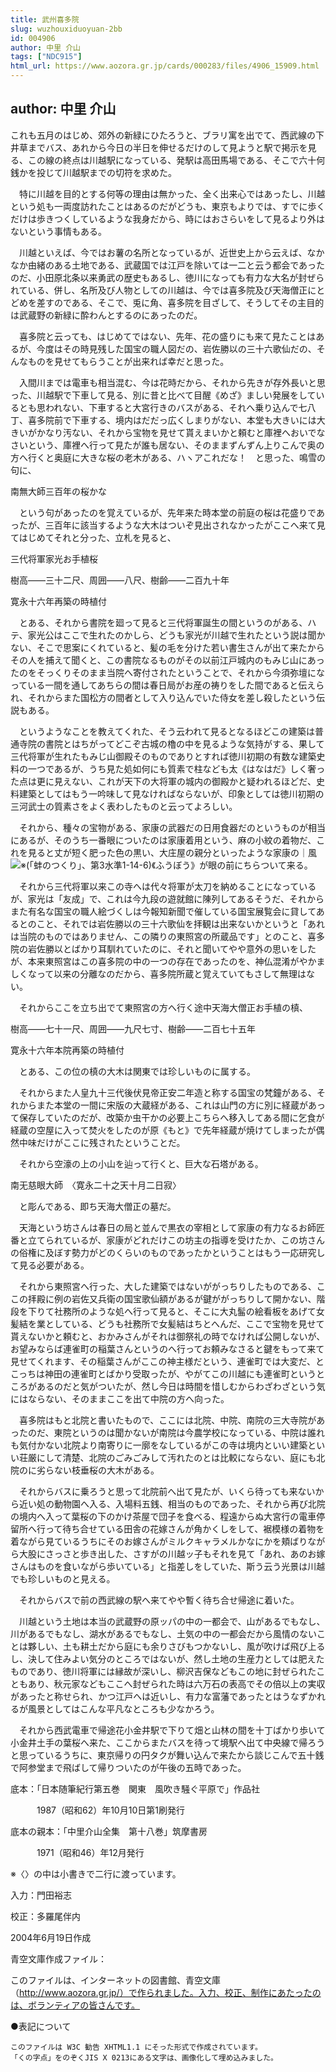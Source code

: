 ```yaml
---
title: 武州喜多院
slug: wuzhouxiduoyuan-2bb
id: 004906
author: 中里 介山
tags: ["NDC915"]
html_url: https://www.aozora.gr.jp/cards/000283/files/4906_15909.html
---
```


## author: 中里 介山

これも五月のはじめ、郊外の新緑にひたろうと、ブラリ寓を出でて、西武線の下井草までバス、あれから今日の半日を伸せるだけのして見ようと駅で掲示を見る、この線の終点は川越駅になっている、発駅は高田馬場である、そこで六十何銭かを投じて川越駅までの切符を求めた。

　特に川越を目的とする何等の理由は無かった、全く出来心ではあったし、川越という処も一両度訪れたことはあるのだがどうも、東京もよりでは、すでに歩くだけは歩きつくしているような我身だから、時にはおさらいをして見るより外はないという事情もある。

　川越といえば、今ではお薯の名所となっているが、近世史上から云えば、なかなか由緒のある土地である、武蔵国では江戸を除いては一二と云う都会であったのだ、小田原北条以来勇武の歴史もあるし、徳川になっても有力な大名が封ぜられている、併し、名所及び人物としての川越は、今では喜多院及び天海僧正にとどめを差すのである、そこで、兎に角、喜多院を目ざして、そうしてその主目的は武蔵野の新緑に酔わんとするのにあったのだ。

　喜多院と云っても、はじめてではない、先年、花の盛りにも来て見たことはあるが、今度はその時見残した国宝の職人図だの、岩佐勝以の三十六歌仙だの、そんなものを見せてもらうことが出来れば幸だと思った。

　入間川までは電車も相当混む、今は花時だから、それから先きが存外長いと思った、川越駅で下車して見る、別に昔と比べて目醒《めざ》ましい発展をしているとも思われない、下車すると大宮行きのバスがある、それへ乗り込んで七八丁、喜多院前で下車する、境内はだだっ広くしまりがない、本堂も大きいには大きいがかなり汚ない、それから宝物を見せて貰えまいかと頼むと庫裡へおいでなさいという、庫裡へ行って見たが誰も居ない、そのままずんずん上りこんで奥の方へ行くと奥庭に大きな桜の老木がある、ハヽアこれだな！　と思った、鳴雪の句に、




南無大師三百年の桜かな





　という句があったのを覚えているが、先年来た時本堂の前庭の桜は花盛りであったが、三百年に該当するような大木はついぞ見出されなかったがここへ来て見てはじめてそれと分った、立札を見ると、




三代将軍家光お手植桜

樹高――三十二尺、周囲――八尺、樹齢――二百九十年

寛永十六年再築の時植付





　とある、それから書院を廻って見ると三代将軍誕生の間というのがある、ハテ、家光公はここで生れたのかしら、どうも家光が川越で生れたという説は聞かない、そこで思案にくれていると、髪の毛を分けた若い書生さんが出て来たからその人を捕えて聞くと、この書院なるものがその以前江戸城内のもみじ山にあったのをそっくりそのまま当院へ寄付されたということで、それから今須弥壇になっている一間を通してあちらの間は春日局がお産の祷りをした間であると伝えられ、それからまた国松方の間者として入り込んでいた侍女を差し殺したという伝説もある。

　というようなことを教えてくれた、そう云われて見るとなるほどこの建築は普通寺院の書院とはちがってどこぞ古城の櫓の中を見るような気持がする、果して三代将軍が生れたもみじ山御殿そのものでありとすれば徳川初期の有数な建築史料の一つであるが、うち見た処如何にも質素で柱なども太《はなはだ》しく奢った点は更に見えない、これが天下の大将軍の城内の御殿かと疑われるほどだ、史料建築としてはもう一吟味して見なければならないが、印象としては徳川初期の三河武士の質素さをよく表わしたものと云ってよろしい。

　それから、種々の宝物がある、家康の武器だの日用食器だのというものが相当にあるが、そのうち一番眼についたのは家康着用という、麻の小紋の着物だ、これを見ると丈が短く肥った色の黒い、大庄屋の親分といったような家康の｜風![※(「蚌のつくり」、第3水準1-14-6)](https://www.aozora.gr.jp/cards/000283/files/../../../gaiji/1-14/1-14-06.png)《ふうぼう》が眼の前にちらついて来る。

　それから三代将軍以来この寺へは代々将軍が太刀を納めることになっているが、家光は「友成」で、これは今九段の遊就館に陳列してあるそうだ、それからまた有名な国宝の職人絵づくしは今報知新聞で催している国宝展覧会に貸してあるとのこと、それでは岩佐勝以の三十六歌仙を拝観は出来ないかというと「あれは当院のものではありません、この隣りの東照宮の所蔵品です」とのこと、喜多院の岩佐勝以とばかり耳馴れていたのに、それと聞いてやや意外の思いをしたが、本来東照宮はこの喜多院の中の一つの存在であったのを、神仏混淆がやかましくなって以来の分離なのだから、喜多院所蔵と覚えていてもさして無理はない。

　それからここを立ち出でて東照宮の方へ行く途中天海大僧正お手植の槙、




樹高――七十一尺、周囲――九尺七寸、樹齢――二百七十五年

寛永十六年本院再築の時植付





　とある、この位の槙の大木は関東では珍しいものに属する。

　それからまた人皇九十三代後伏見帝正安二年造と称する国宝の梵鐘がある、それからまた本堂の一間に宋版の大蔵経がある、これは山門の方に別に経蔵があって保存していたのだが、改築か虫干かの必要上こちらへ移入してある間に乞食が経蔵の空屋に入って焚火をしたのが原《もと》で先年経蔵が焼けてしまったが偶然中味だけがここに残されたということだ。

　それから空濠の上の小山を辿って行くと、巨大な石塔がある。




南无慈眼大師　〈寛永二十之天十月二日寂〉





　と彫んである、即ち天海大僧正の墓だ。

　天海という坊さんは春日の局と並んで黒衣の宰相として家康の有力なるお師匠番と立てられているが、家康がどれだけこの坊主の指導を受けたか、この坊さんの俗権に及ぼす勢力がどのくらいのものであったかということはもう一応研究して見る必要がある。

　それから東照宮へ行った、大した建築ではないががっちりしたものである、ここの拝殿に例の岩佐又兵衛の国宝歌仙額があるが鍵ががっちりして開かない、階段を下りて社務所のような処へ行って見ると、そこに大丸髷の絵看板をあげて女髪結を業としている、どうも社務所で女髪結はちとへんだ、ここで宝物を見せて貰えないかと頼むと、おかみさんがそれは御祭礼の時でなければ公開しないが、お望みならば連雀町の稲葉さんというのへ行ってお頼みなさると鍵をもって来て見せてくれます、その稲葉さんがここの神主様だという、連雀町では大変だ、とこっちは神田の連雀町とばかり受取ったが、やがてこの川越にも連雀町というところがあるのだと気がついたが、然し今日は時間を惜しむからわざわざという気にはならない、そのままここを出て中院の方へ向った。

　喜多院はもと北院と書いたもので、ここには北院、中院、南院の三大寺院があったのだ、東院というのは聞かないが南院は今農学校になっている、中院は誰れも気付かない北院より南寄りに一廓をなしているがこの寺は境内といい建築といい荘厳にして清楚、北院のごみごみして汚れたのとは比較にならない、庭にも北院のに劣らない枝垂桜の大木がある。

　それからバスに乗ろうと思って北院前へ出て見たが、いくら待っても来ないから近い処の動物園へ入る、入場料五銭、相当のものであった、それから再び北院の境内へ入って葉桜の下のかけ茶屋で団子を食べる、程遠からぬ大宮行の電車停留所へ行って待ち合せている田舎の花嫁さんが角かくしをして、裾模様の着物を着ながら見ているうちにそのお嫁さんがミルクキャラメルかなにかを頬ばりながら大股にさっさと歩き出した、さすがの川越ッ子もそれを見て「あれ、あのお嫁さんはものを食いながら歩いている」と指差しをしていた、斯う云う光景は川越でも珍しいものと見える。

　それからバスで前の西武線の駅へ来てやや暫く待ち合せ帰途に着いた。

　川越という土地は本当の武蔵野の原ッパの中の一都会で、山があるでもなし、川があるでもなし、湖水があるでもなし、土気の中の一都会だから風情のないことは夥しい、土も耕土だから庭にも余りさびもつかないし、風が吹けば飛び上るし、決して住みよい気分のところではないが、然し土地の生産力としては肥えたものであり、徳川将軍には縁故が深いし、柳沢吉保などもこの地に封ぜられたこともあり、秋元家などもここへ封ぜられた時は六万石の表高でその倍以上の実収があったと称せられ、かつ江戸へは近いし、有力な富藩であったとはうなずかれるが風景としてはこんな平凡なところも少なかろう。

　それから西武電車で帰途花小金井駅で下りて畑と山林の間を十丁ばかり歩いて小金井土手の葉桜へ来た、ここからまたバスを待って境駅へ出て中央線で帰ろうと思っているうちに、東京帰りの円タクが舞い込んで来たから談じこんで五十銭で阿参堂まで飛ばして帰りついたのが午後の五時であった。













底本：「日本随筆紀行第五巻　関東　風吹き騒ぐ平原で」作品社


　　　1987（昭和62）年10月10日第1刷発行

底本の親本：「中里介山全集　第十八巻」筑摩書房

　　　1971（昭和46）年12月発行

※〈〉の中は小書きで二行に渡っています。

入力：門田裕志

校正：多羅尾伴内

2004年6月19日作成

青空文庫作成ファイル：

このファイルは、インターネットの図書館、青空文庫（http://www.aozora.gr.jp/）で作られました。入力、校正、制作にあたったのは、ボランティアの皆さんです。











●表記について


	このファイルは W3C 勧告 XHTML1.1 にそった形式で作成されています。
	「くの字点」をのぞくJIS X 0213にある文字は、画像化して埋め込みました。